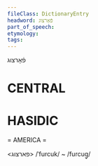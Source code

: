 ```yaml
---
fileClass: DictionaryEntry
headword: פֿאָרצוג
part_of_speech: 
etymology: 
tags: 
---
```

פֿאָרצוג

CENTRAL
========

HASIDIC
=======
= AMERICA = 

<פארצוג> 
/ˈfurcuk/ ~ /furcug̥/